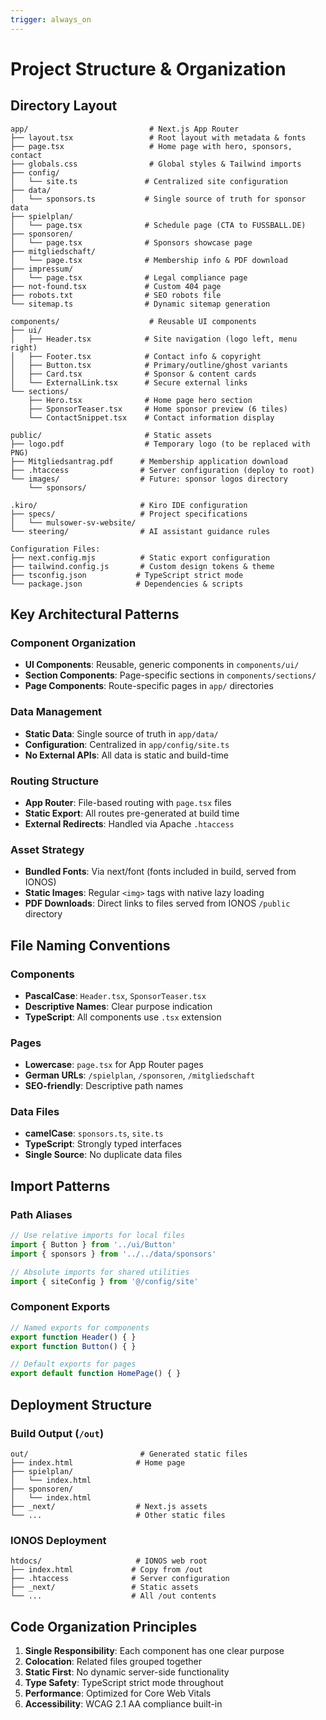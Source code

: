 ```yaml
---
trigger: always_on
---
```


# Project Structure & Organization

## Directory Layout

```
app/                           # Next.js App Router
├── layout.tsx                 # Root layout with metadata & fonts
├── page.tsx                   # Home page with hero, sponsors, contact
├── globals.css                # Global styles & Tailwind imports
├── config/
│   └── site.ts               # Centralized site configuration
├── data/
│   └── sponsors.ts           # Single source of truth for sponsor data
├── spielplan/
│   └── page.tsx              # Schedule page (CTA to FUSSBALL.DE)
├── sponsoren/
│   └── page.tsx              # Sponsors showcase page
├── mitgliedschaft/
│   └── page.tsx              # Membership info & PDF download
├── impressum/
│   └── page.tsx              # Legal compliance page
├── not-found.tsx             # Custom 404 page
├── robots.txt                # SEO robots file
└── sitemap.ts                # Dynamic sitemap generation

components/                    # Reusable UI components
├── ui/
│   ├── Header.tsx            # Site navigation (logo left, menu right)
│   ├── Footer.tsx            # Contact info & copyright
│   ├── Button.tsx            # Primary/outline/ghost variants
│   ├── Card.tsx              # Sponsor & content cards
│   └── ExternalLink.tsx      # Secure external links
└── sections/
    ├── Hero.tsx              # Home page hero section
    ├── SponsorTeaser.tsx     # Home sponsor preview (6 tiles)
    └── ContactSnippet.tsx    # Contact information display

public/                       # Static assets
├── logo.pdf                  # Temporary logo (to be replaced with PNG)
├── Mitgliedsantrag.pdf      # Membership application download
├── .htaccess                # Server configuration (deploy to root)
└── images/                  # Future: sponsor logos directory
    └── sponsors/

.kiro/                       # Kiro IDE configuration
├── specs/                   # Project specifications
│   └── mulsower-sv-website/
└── steering/                # AI assistant guidance rules

Configuration Files:
├── next.config.mjs          # Static export configuration
├── tailwind.config.js       # Custom design tokens & theme
├── tsconfig.json           # TypeScript strict mode
└── package.json            # Dependencies & scripts
```

## Key Architectural Patterns

### Component Organization
- **UI Components**: Reusable, generic components in `components/ui/`
- **Section Components**: Page-specific sections in `components/sections/`
- **Page Components**: Route-specific pages in `app/` directories

### Data Management
- **Static Data**: Single source of truth in `app/data/`
- **Configuration**: Centralized in `app/config/site.ts`
- **No External APIs**: All data is static and build-time

### Routing Structure
- **App Router**: File-based routing with `page.tsx` files
- **Static Export**: All routes pre-generated at build time
- **External Redirects**: Handled via Apache `.htaccess`

### Asset Strategy
- **Bundled Fonts**: Via next/font (fonts included in build, served from IONOS)
- **Static Images**: Regular `<img>` tags with native lazy loading
- **PDF Downloads**: Direct links to files served from IONOS `/public` directory

## File Naming Conventions

### Components
- **PascalCase**: `Header.tsx`, `SponsorTeaser.tsx`
- **Descriptive Names**: Clear purpose indication
- **TypeScript**: All components use `.tsx` extension

### Pages
- **Lowercase**: `page.tsx` for App Router pages
- **German URLs**: `/spielplan`, `/sponsoren`, `/mitgliedschaft`
- **SEO-friendly**: Descriptive path names

### Data Files
- **camelCase**: `sponsors.ts`, `site.ts`
- **TypeScript**: Strongly typed interfaces
- **Single Source**: No duplicate data files

## Import Patterns

### Path Aliases
```typescript
// Use relative imports for local files
import { Button } from '../ui/Button'
import { sponsors } from '../../data/sponsors'

// Absolute imports for shared utilities
import { siteConfig } from '@/config/site'
```

### Component Exports
```typescript
// Named exports for components
export function Header() { }
export function Button() { }

// Default exports for pages
export default function HomePage() { }
```

## Deployment Structure

### Build Output (`/out`)
```
out/                         # Generated static files
├── index.html              # Home page
├── spielplan/
│   └── index.html
├── sponsoren/
│   └── index.html
├── _next/                  # Next.js assets
└── ...                     # Other static files
```

### IONOS Deployment
```
htdocs/                     # IONOS web root
├── index.html             # Copy from /out
├── .htaccess              # Server configuration
├── _next/                 # Static assets
└── ...                    # All /out contents
```

## Code Organization Principles

1. **Single Responsibility**: Each component has one clear purpose
2. **Colocation**: Related files grouped together
3. **Static First**: No dynamic server-side functionality
4. **Type Safety**: TypeScript strict mode throughout
5. **Performance**: Optimized for Core Web Vitals
6. **Accessibility**: WCAG 2.1 AA compliance built-in